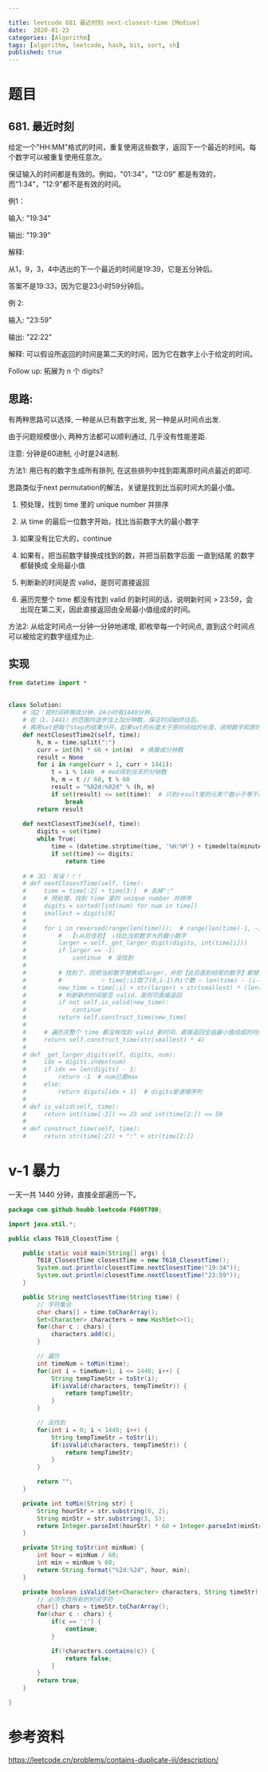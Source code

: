 ```yaml
---

title: leetcode 681 最近时刻 next-closest-time [Medium]
date:  2020-01-23 
categories: [Algorithm]
tags: [algorithm, leetcode, hash, bit, sort, sh]
published: true
---
```


# 题目

## 681. 最近时刻

给定一个"HH:MM"格式的时间，重复使用这些数字，返回下一个最近的时间。每个数字可以被重复使用任意次。

保证输入的时间都是有效的。例如，"01:34"，"12:09" 都是有效的，而"1:34"，"12:9"都不是有效的时间。

例1：

输入: "19:34"

输出: "19:39"

解释:

  从1，9，3，4中选出的下一个最近的时间是19:39，它是五分钟后。

  答案不是19:33，因为它是23小时59分钟后。

例 2:

输入: "23:59"

输出: "22:22"

解释: 可以假设所返回的时间是第二天的时间，因为它在数字上小于给定的时间。

Follow up: 拓展为 n 个 digits?

## 思路:

有两种思路可以选择, 一种是从已有数字出发, 另一种是从时间点出发.

由于问题规模很小, 两种方法都可以顺利通过, 几乎没有性能差距.

注意: 分钟是60进制, 小时是24进制.

方法1: 用已有的数字生成所有排列, 在这些排列中找到距离原时间点最近的即可.

思路类似于next permutation的解法，关键是找到比当前时间大的最小值。

1. 预处理，找到 time 里的 unique number 并排序

2. 从 time 的最后一位数字开始，找比当前数字大的最小数字

3. 如果没有比它大的，continue

4. 如果有，把当前数字替换成找到的数，并把当前数字后面 一直到结尾 的数字都替换成 全局最小值

5. 判断新的时间是否 valid，是则可直接返回

6. 遍历完整个 time 都没有找到 valid 的新时间的话，说明新时间 > 23:59，会出现在第二天，因此直接返回由全局最小值组成的时间。

方法2: 从给定时间点一分钟一分钟地递增, 即枚举每一个时间点, 直到这个时间点可以被给定的数字组成为止.

## 实现

```python
from datetime import *
 
 
class Solution:
    # 法2：把时间转换成分钟，24小时有1440分钟。
    # 在（1，1441）的范围内逐步往上加分钟数，保证时间始终往后。
    # 再用set把每个step的结果分开，如果set的长度大于原时间组的长度，说明数字和原时间不同，继续往下。
    def nextClosestTime2(self, time):
        h, m = time.split(":")
        curr = int(h) * 60 + int(m)  # 换算成分钟数
        result = None
        for i in range(curr + 1, curr + 1441):
            t = i % 1440  # mod得到当天的分钟数
            h, m = t // 60, t % 60
            result = "%02d:%02d" % (h, m)
            if set(result) <= set(time):  # 只到result里的元素个数小于等于原时间，说明没有用到额外的元素
                break
        return result
 
    def nextClosestTime3(self, time):
        digits = set(time)
        while True:
            time = (datetime.strptime(time, '%H:%M') + timedelta(minutes=1)).strftime('%H:%M')
            if set(time) <= digits:
                return time
 
    # # 法1：有误！！！
    # def nextClosestTime(self, time):
    #     time = time[:2] + time[3:]  # 去掉":"
    #     # 预处理，找到 time 里的 unique number 并排序
    #     digits = sorted([int(num) for num in time])
    #     smallest = digits[0]
    #
    #     for i in reversed(range(len(time))):  # range(len(time)-1, -1, -1)
    #         #  【↑从后往前】 ↓找比当前数字大的最小数字
    #         larger = self._get_larger_digit(digits, int(time[i]))
    #         if larger == -1:
    #             continue  # 没找到
    #
    #         # 找到了，则把当前数字替换成larger，并把【此后直到结尾的数字】都替换成【全局最小值】
    #         #           ∵ time[:i]取了(0,i-1)共i个数 ∴ len(time) - (i-1 +1) - 1 ↓
    #         new_time = time[:i] + str(larger) + str(smallest) * (len(time) - 1 - i)
    #         # 判断新的时间是否 valid，是则可直接返回
    #         if not self.is_valid(new_time):
    #             continue
    #         return self.construct_time(new_time)
    #
    #     # 遍历完整个 time 都没有找到 valid_新时间，直接返回全由最小值组成的时间（第二天）
    #     return self.construct_time(str(smallest) * 4)
    #
    # def _get_larger_digit(self, digits, num):
    #     idx = digits.index(num)
    #     if idx == len(digits) - 1:
    #         return -1  # num已是max
    #     else:
    #         return digits[idx + 1]  # digits是递增序列
    #
    # def is_valid(self, time):
    #     return int(time[:2]) <= 23 and int(time[2:]) <= 59
    #
    # def construct_time(self, time):
    #     return str(time[:2]) + ":" + str(time[2:])
```

# v-1 暴力

一天一共 1440 分钟，直接全部遍历一下。


```java
package com.github.houbb.leetcode.F600T700;

import java.util.*;

public class T618_ClosestTime {

    public static void main(String[] args) {
        T618_ClosestTime closestTime = new T618_ClosestTime();
        System.out.println(closestTime.nextClosestTime("19:34"));
        System.out.println(closestTime.nextClosestTime("23:59"));
    }

    public String nextClosestTime(String time) {
        // 字符集合
        char chars[] = time.toCharArray();
        Set<Character> characters = new HashSet<>();
        for(char c : chars) {
            characters.add(c);
        }

        // 遍历
        int timeNum = toMin(time);
        for(int i = timeNum+1; i <= 1440; i++) {
            String tempTimeStr = toStr(i);
            if(isValid(characters, tempTimeStr)) {
                return tempTimeStr;
            }
        }

        // 没找到
        for(int i = 0; i < 1440; i++) {
            String tempTimeStr = toStr(i);
            if(isValid(characters, tempTimeStr)) {
                return tempTimeStr;
            }
        }

        return "";
    }

    private int toMin(String str) {
        String hourStr = str.substring(0, 2);
        String minStr = str.substring(3, 5);
        return Integer.parseInt(hourStr) * 60 + Integer.parseInt(minStr);
    }

    private String toStr(int minNum) {
        int hour = minNum / 60;
        int min = minNum % 60;
        return String.format("%2d:%2d", hour, min);
    }

    private boolean isValid(Set<Character> characters, String timeStr) {
        // 必须包含所有的时间字符
        char[] chars = timeStr.toCharArray();
        for(char c : chars) {
            if(c == ':') {
                continue;
            }

            if(!characters.contains(c)) {
                return false;
            }
        }
        return true;
    }

}
```





# 参考资料

https://leetcode.cn/problems/contains-duplicate-iii/description/

